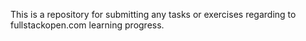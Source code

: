 This is a repository for submitting any tasks or exercises regarding to fullstackopen.com learning progress.
